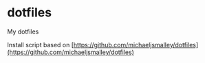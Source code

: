 dotfiles
========

My dotfiles

Install script based on [https://github.com/michaeljsmalley/dotfiles](https://github.com/michaeljsmalley/dotfiles)
